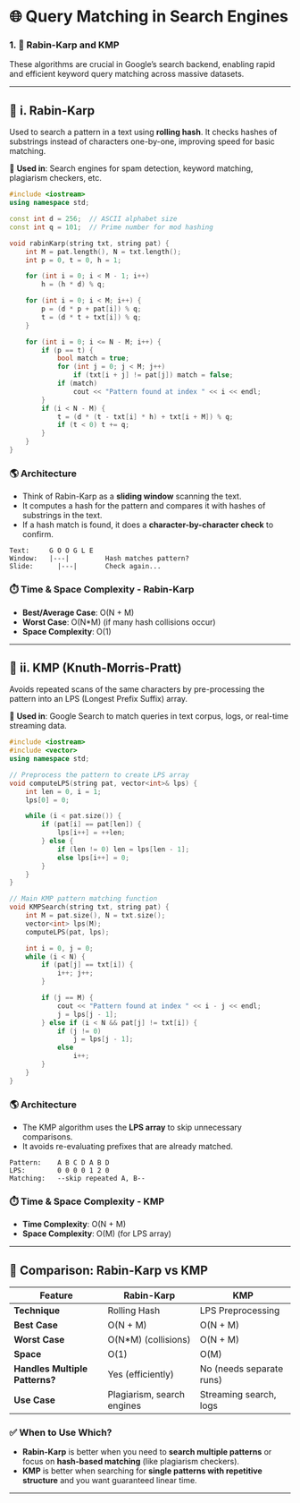 # 🌐 Query Matching in Search Engines

### 1. 🧠 Rabin-Karp and KMP
These algorithms are crucial in Google’s search backend, enabling rapid and efficient keyword query matching across massive datasets.

---

## 📌 i. Rabin-Karp  
Used to search a pattern in a text using **rolling hash**. It checks hashes of substrings instead of characters one-by-one, improving speed for basic matching.

📍 **Used in**: Search engines for spam detection, keyword matching, plagiarism checkers, etc.



```cpp
#include <iostream>
using namespace std;

const int d = 256;  // ASCII alphabet size
const int q = 101;  // Prime number for mod hashing

void rabinKarp(string txt, string pat) {
    int M = pat.length(), N = txt.length();
    int p = 0, t = 0, h = 1;

    for (int i = 0; i < M - 1; i++)
        h = (h * d) % q;

    for (int i = 0; i < M; i++) {
        p = (d * p + pat[i]) % q;
        t = (d * t + txt[i]) % q;
    }

    for (int i = 0; i <= N - M; i++) {
        if (p == t) {
            bool match = true;
            for (int j = 0; j < M; j++)
                if (txt[i + j] != pat[j]) match = false;
            if (match)
                cout << "Pattern found at index " << i << endl;
        }
        if (i < N - M) {
            t = (d * (t - txt[i] * h) + txt[i + M]) % q;
            if (t < 0) t += q;
        }
    }
}
```

### 🌎 Architecture

- Think of Rabin-Karp as a **sliding window** scanning the text.
- It computes a hash for the pattern and compares it with hashes of substrings in the text.
- If a hash match is found, it does a **character-by-character check** to confirm.

```
Text:     G O O G L E
Window:   |---|         Hash matches pattern?
Slide:      |---|       Check again...
```

### ⏱️ Time & Space Complexity - Rabin-Karp
- **Best/Average Case**: O(N + M)
- **Worst Case**: O(N*M) (if many hash collisions occur)
- **Space Complexity**: O(1)

---

## 📌 ii. KMP (Knuth-Morris-Pratt)  
Avoids repeated scans of the same characters by pre-processing the pattern into an LPS (Longest Prefix Suffix) array.

📍 **Used in**: Google Search to match queries in text corpus, logs, or real-time streaming data.



```cpp
#include <iostream>
#include <vector>
using namespace std;

// Preprocess the pattern to create LPS array
void computeLPS(string pat, vector<int>& lps) {
    int len = 0, i = 1;
    lps[0] = 0;

    while (i < pat.size()) {
        if (pat[i] == pat[len]) {
            lps[i++] = ++len;
        } else {
            if (len != 0) len = lps[len - 1];
            else lps[i++] = 0;
        }
    }
}

// Main KMP pattern matching function
void KMPSearch(string txt, string pat) {
    int M = pat.size(), N = txt.size();
    vector<int> lps(M);
    computeLPS(pat, lps);

    int i = 0, j = 0;
    while (i < N) {
        if (pat[j] == txt[i]) {
            i++; j++;
        }

        if (j == M) {
            cout << "Pattern found at index " << i - j << endl;
            j = lps[j - 1];
        } else if (i < N && pat[j] != txt[i]) {
            if (j != 0)
                j = lps[j - 1];
            else
                i++;
        }
    }
}
```

### 🌎 Architecture 

- The KMP algorithm uses the **LPS array** to skip unnecessary comparisons.
- It avoids re-evaluating prefixes that are already matched.

```
Pattern:    A B C D A B D
LPS:        0 0 0 0 1 2 0
Matching:   --skip repeated A, B--
```

### ⏱️ Time & Space Complexity - KMP
- **Time Complexity**: O(N + M)
- **Space Complexity**: O(M) (for LPS array)

---

## 🔄 Comparison: Rabin-Karp vs KMP

| Feature              | Rabin-Karp            | KMP                      |
|---------------------|------------------------|---------------------------|
| **Technique**        | Rolling Hash           | LPS Preprocessing         |
| **Best Case**        | O(N + M)               | O(N + M)                  |
| **Worst Case**       | O(N*M) (collisions)    | O(N + M)                  |
| **Space**            | O(1)                   | O(M)                      |
| **Handles Multiple Patterns?** | Yes (efficiently) | No (needs separate runs) |
| **Use Case**         | Plagiarism, search engines | Streaming search, logs |

### ✅ When to Use Which?
- **Rabin-Karp** is better when you need to **search multiple patterns** or focus on **hash-based matching** (like plagiarism checkers).
- **KMP** is better when searching for **single patterns with repetitive structure** and you want guaranteed linear time.

---

